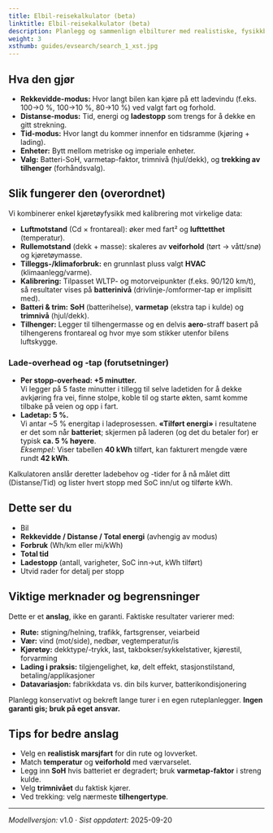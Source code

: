 ```yaml
---
title: Elbil-reisekalkulator (beta)
linktitle: Elbil-reisekalkulator (beta)
description: Planlegg og sammenlign elbilturer med realistiske, fysikkbaserte estimater. Velg modus (Rekkevidde, Distanse eller Tid), sett fart og vær, og se hvordan ulike biler står seg—total tid, ladestopp og energibruk—i én visning.
weight: 3
xsthumb: guides/evsearch/search_1_xst.jpg
---
```

<!-- markdownlint-disable MD033 -->

## Hva den gjør

* **Rekkevidde-modus:** Hvor langt bilen kan kjøre på ett ladevindu (f.eks. 100→0 %, 100→10 %, 80→10 %) ved valgt fart og forhold.
* **Distanse-modus:** Tid, energi og **ladestopp** som trengs for å dekke en gitt strekning.
* **Tid-modus:** Hvor langt du kommer innenfor en tidsramme (kjøring + lading).
* **Enheter:** Bytt mellom metriske og imperiale enheter.
* **Valg:** Batteri-SoH, varmetap-faktor, trimnivå (hjul/dekk), og **trekking av tilhenger** (forhåndsvalg).

## Slik fungerer den (overordnet)

Vi kombinerer enkel kjøretøyfysikk med kalibrering mot virkelige data:

* **Luftmotstand** (Cd × frontareal): øker med fart² og **lufttetthet** (temperatur).
* **Rullemotstand** (dekk + masse): skaleres av **veiforhold** (tørt → vått/snø) og kjøretøymasse.
* **Tilleggs-/klimaforbruk:** en grunnlast pluss valgt **HVAC** (klimaanlegg/varme).
* **Kalibrering:** Tilpasset WLTP- og motorveipunkter (f.eks. 90/120 km/t), så resultater vises på **batterinivå** (drivlinje-/omformer-tap er implisitt med).
* **Batteri & trim:** **SoH** (batterihelse), **varmetap** (ekstra tap i kulde) og **trimnivå** (hjul/dekk).
* **Tilhenger:** Legger til tilhengermasse og en delvis **aero**-straff basert på tilhengerens frontareal og hvor mye som stikker utenfor bilens luftskygge.

### Lade-overhead og -tap (forutsetninger)

* **Per stopp-overhead: +5 minutter.**  
  Vi legger på 5 faste minutter i tillegg til selve ladetiden for å dekke avkjøring fra vei, finne stolpe, koble til og starte økten, samt komme tilbake på veien og opp i fart.
* **Ladetap: 5 %.**  
  Vi antar ~5 % energitap i ladeprosessen. **«Tilført energi»** i resultatene er det som når **batteriet**; skjermen på laderen (og det du betaler for) er typisk **ca. 5 % høyere**.  
  *Eksempel:* Viser tabellen **40 kWh** tilført, kan fakturert mengde være rundt **42 kWh**.

Kalkulatoren anslår deretter ladebehov og -tider for å nå målet ditt (Distanse/Tid) og lister hvert stopp med SoC inn/ut og tilførte kWh.

## Dette ser du

* Bil
* **Rekkevidde / Distanse / Total energi** (avhengig av modus)
* **Forbruk** (Wh/km eller mi/kWh)
* **Total tid**
* **Ladestopp** (antall, varigheter, SoC inn→ut, kWh tilført)
* Utvid rader for detalj per stopp

## Viktige merknader og begrensninger

Dette er et **anslag**, ikke en garanti. Faktiske resultater varierer med:

* **Rute:** stigning/helning, trafikk, fartsgrenser, veiarbeid
* **Vær:** vind (mot/side), nedbør, vegtemperatur/is
* **Kjøretøy:** dekktype/-trykk, last, takbokser/sykkelstativer, kjørestil, forvarming
* **Lading i praksis:** tilgjengelighet, kø, delt effekt, stasjonstilstand, betaling/applikasjoner
* **Datavariasjon:** fabrikkdata vs. din bils kurver, batterikondisjonering

Planlegg konservativt og bekreft lange turer i en egen ruteplanlegger. **Ingen garanti gis; bruk på eget ansvar.**

## Tips for bedre anslag

* Velg en **realistisk marsjfart** for din rute og lovverket.
* Match **temperatur** og **veiforhold** med værvarselet.
* Legg inn **SoH** hvis batteriet er degradert; bruk **varmetap-faktor** i streng kulde.
* Velg **trimnivået** du faktisk kjører.
* Ved trekking: velg nærmeste **tilhengertype**.

---

*Modellversjon:* v1.0 · *Sist oppdatert:* 2025-09-20
